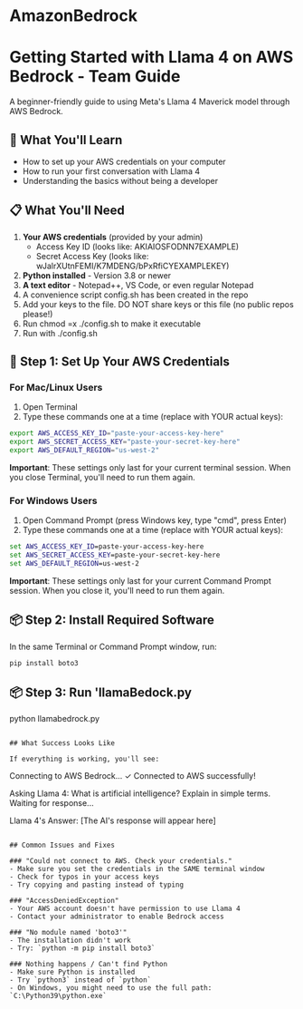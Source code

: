 # AmazonBedrock

# Getting Started with Llama 4 on AWS Bedrock - Team Guide

A beginner-friendly guide to using Meta's Llama 4 Maverick model through AWS Bedrock.

## 🎯 What You'll Learn

- How to set up your AWS credentials on your computer
- How to run your first conversation with Llama 4
- Understanding the basics without being a developer

## 📋 What You'll Need

1. **Your AWS credentials** (provided by your admin)
   - Access Key ID (looks like: AKIAIOSFODNN7EXAMPLE)
   - Secret Access Key (looks like: wJalrXUtnFEMI/K7MDENG/bPxRfiCYEXAMPLEKEY)
2. **Python installed** - Version 3.8 or newer
3. **A text editor** - Notepad++, VS Code, or even regular Notepad
4. A convenience script config.sh has been created in the repo
5. Add your keys to the file.  DO NOT share keys or this file (no public repos please!)
6. Run chmod =x ./config.sh to make it executable
7. Run with ./config.sh 

## 🚀 Step 1: Set Up Your AWS Credentials

### For Mac/Linux Users

1. Open Terminal
2. Type these commands one at a time (replace with YOUR actual keys):

```bash
export AWS_ACCESS_KEY_ID="paste-your-access-key-here"
export AWS_SECRET_ACCESS_KEY="paste-your-secret-key-here"
export AWS_DEFAULT_REGION="us-west-2"
```

**Important**: These settings only last for your current terminal session. When you close Terminal, you'll need to run them again.

### For Windows Users

1. Open Command Prompt (press Windows key, type "cmd", press Enter)
2. Type these commands one at a time (replace with YOUR actual keys):

```cmd
set AWS_ACCESS_KEY_ID=paste-your-access-key-here
set AWS_SECRET_ACCESS_KEY=paste-your-secret-key-here
set AWS_DEFAULT_REGION=us-west-2
```

**Important**: These settings only last for your current Command Prompt session. When you close it, you'll need to run them again.

## 📦 Step 2: Install Required Software

In the same Terminal or Command Prompt window, run:

```bash
pip install boto3
```
## 📦 Step 3: Run 'llamaBedock.py

python llamabedrock.py

```

## What Success Looks Like

If everything is working, you'll see:
```
Connecting to AWS Bedrock...
✓ Connected to AWS successfully!

Asking Llama 4: What is artificial intelligence? Explain in simple terms.
Waiting for response...

Llama 4's Answer:
[The AI's response will appear here]
```

## Common Issues and Fixes

### "Could not connect to AWS. Check your credentials."
- Make sure you set the credentials in the SAME terminal window
- Check for typos in your access keys
- Try copying and pasting instead of typing

### "AccessDeniedException"
- Your AWS account doesn't have permission to use Llama 4
- Contact your administrator to enable Bedrock access

### "No module named 'boto3'"
- The installation didn't work
- Try: `python -m pip install boto3`

### Nothing happens / Can't find Python
- Make sure Python is installed
- Try `python3` instead of `python`
- On Windows, you might need to use the full path: `C:\Python39\python.exe`



